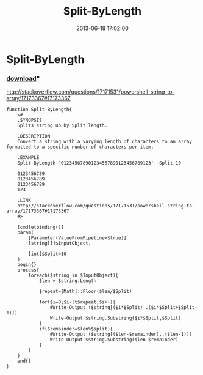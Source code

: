﻿---
pid:            4205
parent:         0
children:       
poster:         Dang_it_Bobby
title:          Split-ByLength
date:           2013-06-18 17:02:00
format:         posh
---

# Split-ByLength

### [download](4205.ps1)"

http://stackoverflow.com/questions/17171531/powershell-string-to-array/17173367#17173367

```posh
function Split-ByLength{
    <#
    .SYNOPSIS
    Splits string up by Split length.

    .DESCRIPTION
    Convert a string with a varying length of characters to an array formatted to a specific number of characters per item.

    .EXAMPLE
    Split-ByLength '012345678901234567890123456789123' -Split 10

    0123456789
    0123456789
    0123456789
    123

    .LINK
    http://stackoverflow.com/questions/17171531/powershell-string-to-array/17173367#17173367
    #>

    [cmdletbinding()]
    param(
        [Parameter(ValueFromPipeline=$true)]
        [string[]]$InputObject,

        [int]$Split=10
    )
    begin{}
    process{
        foreach($string in $InputObject){
            $len = $string.Length

            $repeat=[Math]::Floor($len/$Split)

            for($i=0;$i-lt$repeat;$i++){
                #Write-Output ($string[($i*$Split)..($i*$Split+$Split-1)])
                Write-Output $string.Substring($i*$Split,$Split)
            }
            if($remainder=$len%$split){
                #Write-Output ($string[($len-$remainder)..($len-1)])
                Write-Output $string.Substring($len-$remainder)
            }
        }        
    }
    end{}
}
```
